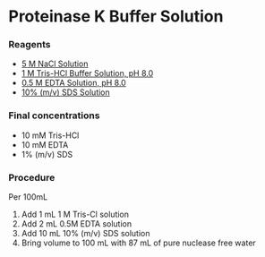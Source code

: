 # Proteinase K Buffer Solution

### Reagents
- [5 M NaCl Solution](https://phyletica.github.io/lab-protocols/nacl.html)
- [1 M Tris-HCl Buffer Solution, pH 8.0](https://phyletica.github.io/lab-protocols/tris-hcl.html)
- [0.5 M EDTA Solution, pH 8.0](https://phyletica.github.io/lab-protocols/edta.html)
- [10% (m/v) SDS Solution](https://phyletica.github.io/lab-protocols/sds.html)

### Final concentrations
- 10 mM Tris-HCl
- 10 mM EDTA
- 1% (m/v) SDS

### Procedure
Per 100mL
1. Add 1 mL 1 M Tris-Cl solution
2. Add 2 mL 0.5M EDTA solution
3. Add 10 mL 10% (m/v) SDS solution
4. Bring volume to 100 mL with 87 mL of pure nuclease free water
